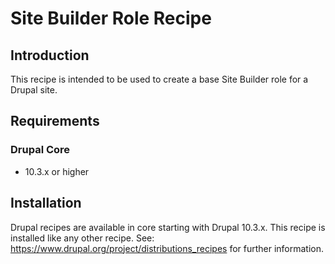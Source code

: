 # Site Builder Role Recipe

## Introduction
This recipe is intended to be used to create a base Site Builder role for a Drupal site. 
## Requirements
### Drupal Core
- 10.3.x or higher

## Installation
Drupal recipes are available in core starting with Drupal 10.3.x. This recipe is installed like any other recipe. See: https://www.drupal.org/project/distributions_recipes for further information. 